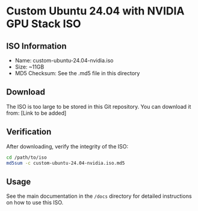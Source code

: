 # Custom Ubuntu 24.04 with NVIDIA GPU Stack ISO

## ISO Information
- Name: custom-ubuntu-24.04-nvidia.iso
- Size: ~11GB
- MD5 Checksum: See the .md5 file in this directory

## Download
The ISO is too large to be stored in this Git repository. You can download it from:
[Link to be added]

## Verification
After downloading, verify the integrity of the ISO:
```bash
cd /path/to/iso
md5sum -c custom-ubuntu-24.04-nvidia.iso.md5
```

## Usage
See the main documentation in the `/docs` directory for detailed instructions on how to use this ISO.
